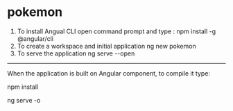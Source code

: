 # pokemon

1. To install Angual CLI
 open command prompt and type : npm install -g @angular/cli
2. To create a workspace and initial application
 ng new pokemon
3. To serve the application
 ng serve --open
------------------------------------------------------------------

When the application is built on Angular component, to compile it type:

npm install

ng serve -o